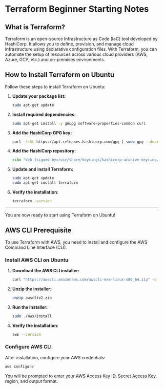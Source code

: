 # Terraform Beginner Starting Notes

## What is Terraform?

Terraform is an open-source Infrastructure as Code (IaC) tool developed by HashiCorp. It allows you to define, provision, and manage cloud infrastructure using declarative configuration files. With Terraform, you can automate the setup of resources across various cloud providers (AWS, Azure, GCP, etc.) and on-premises environments.

## How to Install Terraform on Ubuntu

Follow these steps to install Terraform on Ubuntu:

1. **Update your package list:**

    ```bash
    sudo apt-get update
    ```

2. **Install required dependencies:**

    ```bash
    sudo apt-get install -y gnupg software-properties-common curl
    ```

3. **Add the HashiCorp GPG key:**

    ```bash
    curl -fsSL https://apt.releases.hashicorp.com/gpg | sudo gpg --dearmor -o /usr/share/keyrings/hashicorp-archive-keyring.gpg
    ```

4. **Add the HashiCorp repository:**

    ```bash
    echo "deb [signed-by=/usr/share/keyrings/hashicorp-archive-keyring.gpg] https://apt.releases.hashicorp.com $(lsb_release -cs) main" | sudo tee /etc/apt/sources.list.d/hashicorp.list
    ```

5. **Update and install Terraform:**

    ```bash
    sudo apt-get update
    sudo apt-get install terraform
    ```

6. **Verify the installation:**

    ```bash
    terraform -version
    ```

---

You are now ready to start using Terraform on Ubuntu!

## AWS CLI Prerequisite

To use Terraform with AWS, you need to install and configure the AWS Command Line Interface (CLI).

### Install AWS CLI on Ubuntu

1. **Download the AWS CLI installer:**

    ```bash
    curl "https://awscli.amazonaws.com/awscli-exe-linux-x86_64.zip" -o "awscliv2.zip"
    ```

2. **Unzip the installer:**

    ```bash
    unzip awscliv2.zip
    ```

3. **Run the installer:**

    ```bash
    sudo ./aws/install
    ```

4. **Verify the installation:**

    ```bash
    aws --version
    ```

### Configure AWS CLI

After installation, configure your AWS credentials:

```bash
aws configure
```

You will be prompted to enter your AWS Access Key ID, Secret Access Key, region, and output format.
